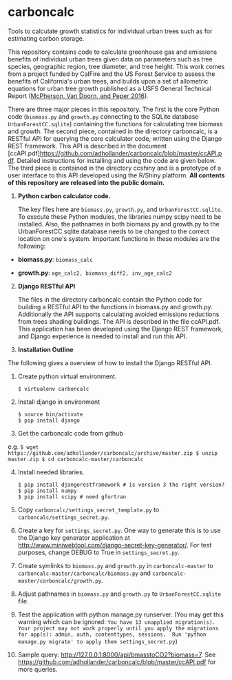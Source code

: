 # carboncalc
Tools to calculate growth statistics for individual urban trees such as for estimating carbon storage.

This repository contains code to calculate greenhouse gas and emissions 
benefits of individual urban trees given data on parameters such as tree species, 
geographic region, tree diameter, and tree height. This work comes from a project funded by CalFire and the US Forest Service
to assess the benefits of California's urban trees, and builds upon a set of allometric equations for urban tree growth published 
as a USFS General Technical Report ([McPherson, Van Doorn, and Peper 2016](https://www.treesearch.fs.fed.us/pubs/52933)).

There are three major pieces in this repository. The first is the core Python code (```biomass.py``` and ```growth.py``` connecting to the
SQLite database ```UrbanForestCC.sqlite```) containing the functions for calculating tree biomass and growth. The second piece, 
contained in the directory carboncalc, is a RESTful API for querying the core calculator code, written
using the Django REST framework. This API is described in the document [ccAPI.pdf]https://github.com/adhollander/carboncalc/blob/master/ccAPI.pdf. Detailed instructions for installing and using 
the code are given below. The third piece is contained in the directory ccshiny and is a prototype of a user interface to this API 
developed using the R/Shiny platform. **All contents of this repository are released into the public domain.**

1. **Python carbon calculator code.**

   The key files here are ```biomass.py```, ```growth.py```, and ```UrbanForestCC.sqlite```. To execute these Python modules, the libraries numpy
   scipy need to be installed. Also, the pathnames in both biomass.py and growth.py to the UrbanForestCC.sqlite database needs to 
   be changed to the correct location on one's system. Important functions in these modules are the following:

  * **biomass.py**: ```biomass_calc```

  * **growth.py**: ```age_calc2, biomass_diff2, inv_age_calc2```
  
2. **Django RESTful API**
   
   The files in the directory carboncalc contain the Python code for building a RESTful API to the functions in biomass.py and
   growth.py. Additionally the API supports calculating avoided emissions reductions from trees shading buildings. The API is
   described in the file ccAPI.pdf. This application has been developed using the Django REST framework, and Django experience 
   is needed to install and run this API. 
 
3. **Installation Outline**

The following gives a overview of how to install the Django RESTful API.

1. Create python virtual environment.

    ```$ virtualenv carboncalc```

2. Install django in environment

    ```$ cd carboncalc
    $ source bin/activate
    $ pip install django
    ```

3. Get the carboncalc code from github

e.g.
    ```$ wget https://github.com/adhollander/carboncalc/archive/master.zip
    $ unzip master.zip
    $ cd carboncalc-master/carboncalc
    ```

4. Install needed libraries.

    ```$ pip install django-bootstrap3
    $ pip install djangorestframework # is version 3 the right version?
    $ pip install numpy
    $ pip install scipy # need gfortran
    ```

5. Copy ```carboncalc/settings_secret_template.py``` to ```carboncalc/settings_secret.py```.

6. Create a key for  ```settings_secret.py```. One way to generate this is to use the Django key generator application at http://www.miniwebtool.com/django-secret-key-generator/. For test purposes, change DEBUG to True in  ```settings_secret.py```.

7. Create symlinks to ```biomass.py``` and ```growth.py``` in ```carboncalc-master``` to ```carboncalc-master/carboncalc/biomass.py``` and ```carboncalc-master/carboncalc/growth.py```.

8. Adjust pathnames in ```biomass.py``` and ```growth.py``` to  ```UrbanForestCC.sqlite``` file.



9. Test the application with python manage.py runserver. (You may get this warning which can be ignored: ```You have 13 unapplied migration(s). Your project may not work properly until you apply the migrations for app(s): admin, auth, contenttypes, sessions. 
Run 'python manage.py migrate' to apply them settings_secret.py```)

10. Sample query: http://127.0.0.1:8000/api/bmasstoCO2?biomass=7.  See https://github.com/adhollander/carboncalc/blob/master/ccAPI.pdf for more queries.

